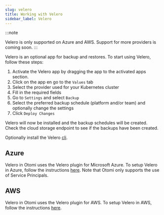 ```yaml
---
slug: velero
title: Working with Velero
sidebar_label: Velero
---
```


:::note

Velero is only supported on Azure and AWS. Support for more providers is coming soon.
:::

Velero is an optional app for backup and restores. To start using Velero, follow these steps:

1. Activate the Velero app by dragging the app to the activated apps section.
2. Click on the app en go to the `Values` tab
3. Select the provider used for your Kubernetes cluster
4. Fill in the required fields
5. Go to `Settings` and select `Backup`
6. Select the preferred backup schedule (platform and/or team) and optionally change the settings
7. Click `Deploy Changes`

Velero will now be installed and the backup schedules will be created. Check the cloud storage endpoint to see if the backups have been created.

Optionally install the Velero [cli](https://velero.io/docs/v1.9/velero-install/).

## Azure

Velero in Otomi uses the Velero plugin for Microsoft Azure. To setup Velero in Azure, follow the instructions [here](https://github.com/vmware-tanzu/velero-plugin-for-microsoft-azure). Note that Otomi only supports the use of Service Principals.


## AWS

Velero in Otomi uses the Velero plugin for AWS. To setup Velero in AWS, follow the instructions [here](https://github.com/vmware-tanzu/velero-plugin-for-aws).
